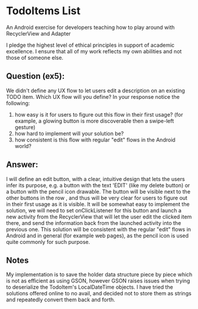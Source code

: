 # TodoItems List

An Android exercise for developers teaching how to play around with RecyclerView and Adapter

I pledge the highest level of ethical principles in support of academic excellence. 
I ensure that all of my work reflects my own abilities and not those of someone else.

## Question (ex5):
We didn't define any UX flow to let users edit a description on an existing TODO item.
Which UX flow will you define?
In your response notice the following:
1. how easy is it for users to figure out this flow in their first usage? (for example, a glowing button is more discoverable then a swipe-left gesture)
2. how hard to implement will your solution be?
3. how consistent is this flow with regular "edit" flows in the Android world?

## Answer:
I will define an edit button, with a clear, intuitive design that lets the users infer its purpose, e.g. 
a button with the text 'EDIT' (like my delete button) or a button with the pencil icon drawable.
The button will be visible next to the other buttons in the row , and thus will be very clear for users to figure out in their first usage as it is visible.
It will be somewhat easy to implement the solution, we will need to set onClickListener for this button and launch a new activity
from the RecyclerView that will let the user edit the clicked item there, and send the information back from the launched activity into the previous one.
This solution will be consistent with the regular "edit" flows in Android and in general (for example web pages), as the pencil icon is used quite commonly for such purpose.


## Notes
My implementation is to save the holder data structure piece by piece which is not as efficient as
using GSON, however GSON raises issues when trying to deserialize the TodoItem's LocalDateTime objects. I have tried
the solutions offered online to no avail, and decided not to store them as strings and repeatedly convert them back and forth.
